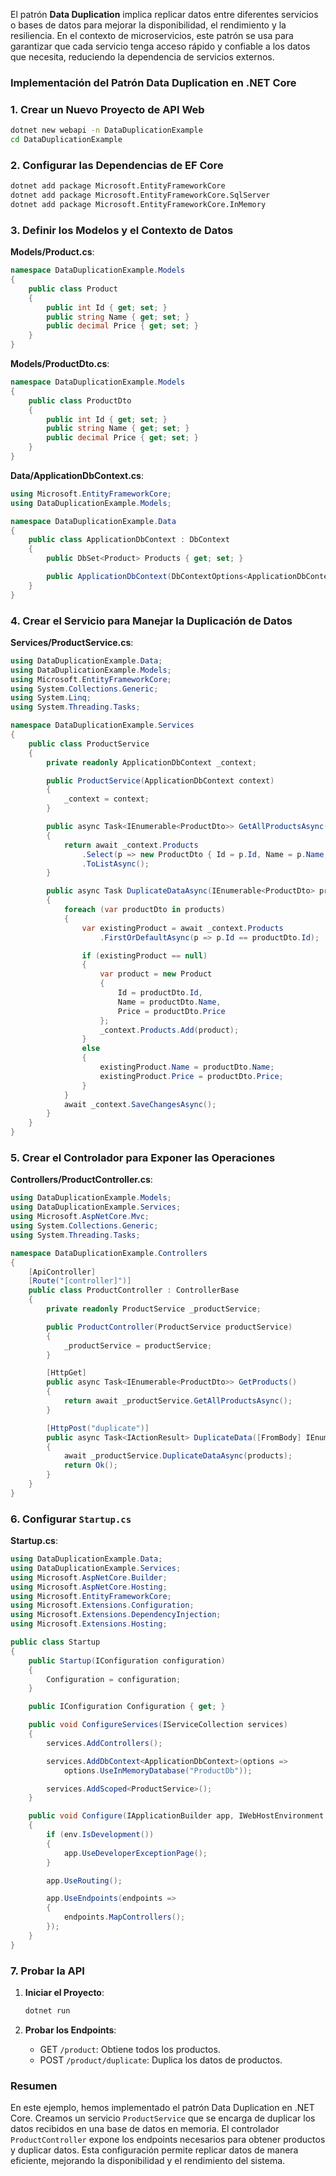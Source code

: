 El patrón **Data Duplication** implica replicar datos entre diferentes servicios o bases de datos para mejorar la disponibilidad, el rendimiento y la resiliencia. En el contexto de microservicios, este patrón se usa para garantizar que cada servicio tenga acceso rápido y confiable a los datos que necesita, reduciendo la dependencia de servicios externos.

### Implementación del Patrón Data Duplication en .NET Core

### 1. Crear un Nuevo Proyecto de API Web

```bash
dotnet new webapi -n DataDuplicationExample
cd DataDuplicationExample
```

### 2. Configurar las Dependencias de EF Core

```bash
dotnet add package Microsoft.EntityFrameworkCore
dotnet add package Microsoft.EntityFrameworkCore.SqlServer
dotnet add package Microsoft.EntityFrameworkCore.InMemory
```

### 3. Definir los Modelos y el Contexto de Datos

**Models/Product.cs**:

```csharp
namespace DataDuplicationExample.Models
{
    public class Product
    {
        public int Id { get; set; }
        public string Name { get; set; }
        public decimal Price { get; set; }
    }
}
```

**Models/ProductDto.cs**:

```csharp
namespace DataDuplicationExample.Models
{
    public class ProductDto
    {
        public int Id { get; set; }
        public string Name { get; set; }
        public decimal Price { get; set; }
    }
}
```

**Data/ApplicationDbContext.cs**:

```csharp
using Microsoft.EntityFrameworkCore;
using DataDuplicationExample.Models;

namespace DataDuplicationExample.Data
{
    public class ApplicationDbContext : DbContext
    {
        public DbSet<Product> Products { get; set; }

        public ApplicationDbContext(DbContextOptions<ApplicationDbContext> options) : base(options) { }
    }
}
```

### 4. Crear el Servicio para Manejar la Duplicación de Datos

**Services/ProductService.cs**:

```csharp
using DataDuplicationExample.Data;
using DataDuplicationExample.Models;
using Microsoft.EntityFrameworkCore;
using System.Collections.Generic;
using System.Linq;
using System.Threading.Tasks;

namespace DataDuplicationExample.Services
{
    public class ProductService
    {
        private readonly ApplicationDbContext _context;

        public ProductService(ApplicationDbContext context)
        {
            _context = context;
        }

        public async Task<IEnumerable<ProductDto>> GetAllProductsAsync()
        {
            return await _context.Products
                .Select(p => new ProductDto { Id = p.Id, Name = p.Name, Price = p.Price })
                .ToListAsync();
        }

        public async Task DuplicateDataAsync(IEnumerable<ProductDto> products)
        {
            foreach (var productDto in products)
            {
                var existingProduct = await _context.Products
                    .FirstOrDefaultAsync(p => p.Id == productDto.Id);

                if (existingProduct == null)
                {
                    var product = new Product
                    {
                        Id = productDto.Id,
                        Name = productDto.Name,
                        Price = productDto.Price
                    };
                    _context.Products.Add(product);
                }
                else
                {
                    existingProduct.Name = productDto.Name;
                    existingProduct.Price = productDto.Price;
                }
            }
            await _context.SaveChangesAsync();
        }
    }
}
```

### 5. Crear el Controlador para Exponer las Operaciones

**Controllers/ProductController.cs**:

```csharp
using DataDuplicationExample.Models;
using DataDuplicationExample.Services;
using Microsoft.AspNetCore.Mvc;
using System.Collections.Generic;
using System.Threading.Tasks;

namespace DataDuplicationExample.Controllers
{
    [ApiController]
    [Route("[controller]")]
    public class ProductController : ControllerBase
    {
        private readonly ProductService _productService;

        public ProductController(ProductService productService)
        {
            _productService = productService;
        }

        [HttpGet]
        public async Task<IEnumerable<ProductDto>> GetProducts()
        {
            return await _productService.GetAllProductsAsync();
        }

        [HttpPost("duplicate")]
        public async Task<IActionResult> DuplicateData([FromBody] IEnumerable<ProductDto> products)
        {
            await _productService.DuplicateDataAsync(products);
            return Ok();
        }
    }
}
```

### 6. Configurar `Startup.cs`

**Startup.cs**:

```csharp
using DataDuplicationExample.Data;
using DataDuplicationExample.Services;
using Microsoft.AspNetCore.Builder;
using Microsoft.AspNetCore.Hosting;
using Microsoft.EntityFrameworkCore;
using Microsoft.Extensions.Configuration;
using Microsoft.Extensions.DependencyInjection;
using Microsoft.Extensions.Hosting;

public class Startup
{
    public Startup(IConfiguration configuration)
    {
        Configuration = configuration;
    }

    public IConfiguration Configuration { get; }

    public void ConfigureServices(IServiceCollection services)
    {
        services.AddControllers();

        services.AddDbContext<ApplicationDbContext>(options =>
            options.UseInMemoryDatabase("ProductDb"));

        services.AddScoped<ProductService>();
    }

    public void Configure(IApplicationBuilder app, IWebHostEnvironment env)
    {
        if (env.IsDevelopment())
        {
            app.UseDeveloperExceptionPage();
        }

        app.UseRouting();

        app.UseEndpoints(endpoints =>
        {
            endpoints.MapControllers();
        });
    }
}
```

### 7. Probar la API

1. **Iniciar el Proyecto**:

   ```bash
   dotnet run
   ```

2. **Probar los Endpoints**:

   - GET `/product`: Obtiene todos los productos.
   - POST `/product/duplicate`: Duplica los datos de productos.

### Resumen

En este ejemplo, hemos implementado el patrón Data Duplication en .NET Core. Creamos un servicio `ProductService` que se encarga de duplicar los datos recibidos en una base de datos en memoria. El controlador `ProductController` expone los endpoints necesarios para obtener productos y duplicar datos. Esta configuración permite replicar datos de manera eficiente, mejorando la disponibilidad y el rendimiento del sistema.